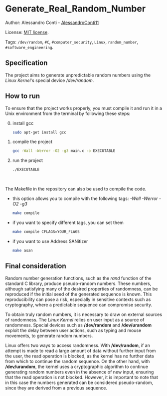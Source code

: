 # Generate_Real_Random_Number 


Author: Alessandro Conti - [AlessandroConti11](https://github.com/AlessandroConti11)

License: [MIT license](LICENSE).

Tags: `/dev/random`, `#C`, `#computer_security`, `Linux`,  `random_number`, `#software_engineering`.


## Specification

The project aims to generate unpredictable random numbers using the *Linux Kernel*'s special device */dev/random*.


## How to run

To ensure that the project works properly, you must compile it and run it in a Unix environment from the terminal by following these steps:

0. install gcc
    ```bash
    sudo apt-get install gcc 
    ```
1. compile the project
    ```bash
    gcc -Wall -Werror -O2 -g3 main.c -o EXECUTABLE 
    ```
2. run the project
    ```bash
    ./EXECUTABLE
    ```

<br>

The Makefile in the repository can also be used to compile the code.
- this option allows you to compile with the following tags: *-Wall -Werror -O2 -g3*
    ```bash
    make compile
    ```
- if you want to specify different tags, you can set them
   ```bash
   make compile CFLAGS=YOUR_FLAGS
   ```
- if you want to use Address SANitizer
    ```bash
    make asan
    ```


## Final consideration

Random number generation functions, such as the *rand* function of the standard C library, produce pseudo-random numbers. 
These numbers, although satisfying many of the desired properties of randomness, can be reproduced if the initial seed of the generated sequence is known. 
This reproducibility can pose a risk, especially in sensitive contexts such as cryptography, where a predictable sequence can compromise security.


To obtain truly random numbers, it is necessary to draw on external sources of randomness. 
The *Linux Kernel* relies on user input as a source of randomness. 
Special devices such as **/dev/random** and **/dev/urandom** exploit the delay between user actions, such as typing and mouse movements, to generate random numbers.


Linux offers two ways to access randomness. 
With **/dev/random**, if an attempt is made to read a large amount of data without further input from the user, the read operation is blocked, as the kernel has no further data from which to continue the random sequence. 
On the other hand, with **/dev/urandom**, the kernel uses a cryptographic algorithm to continue generating random numbers even in the absence of new input, ensuring that the read operation is not blocked. 
However, it is important to note that in this case the numbers generated can be considered pseudo-random, since they are derived from a previous sequence.